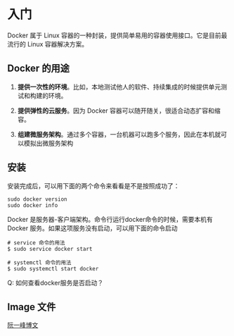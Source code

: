 # 入门

Docker 属于 Linux 容器的一种封装，提供简单易用的容器使用接口。它是目前最流行的 Linux 容器解决方案。


## Docker 的用途

1. **提供一次性的环境**。比如，本地测试他人的软件、持续集成的时候提供单元测试和构建的环境。

2. **提供弹性的云服务**。因为 Docker 容器可以随开随关，很适合动态扩容和缩容。

3. **组建微服务架构**。通过多个容器，一台机器可以跑多个服务，因此在本机就可以模拟出微服务架构



## 安装

安装完成后，可以用下面的两个命令来看看是不是按照成功了：

    sudo docker version
    sudo docker info


Docker 是服务器-客户端架构。命令行运行docker命令的时候，需要本机有 Docker 服务。如果这项服务没有启动，可以用下面的命令启动

    # service 命令的用法
    $ sudo service docker start

    # systemctl 命令的用法
    $ sudo systemctl start docker

Q: 如何查看docker服务是否启动？



## Image 文件




[阮一峰博文](https://www.ruanyifeng.com/blog/2018/02/docker-tutorial.html)




